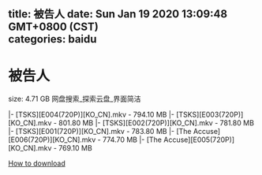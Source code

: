 
title: 被告人
date: Sun Jan 19 2020 13:09:48 GMT+0800 (CST)    
categories: baidu
---

# 被告人
size: 4.71 GB
 网盘搜索_探索云盘_界面简洁
 
|- [TSKS][E004(720P)][KO_CN].mkv - 794.10 MB
|- [TSKS][E003(720P)][KO_CN].mkv - 801.80 MB
|- [TSKS][E002(720P)][KO_CN].mkv - 781.80 MB
|- [TSKS][E001(720P)][KO_CN].mkv - 783.80 MB
|- [The Accuse][E006(720P)][KO_CN].mkv - 774.70 MB
|- [The Accuse][E005(720P)][KO_CN].mkv - 769.10 MB

[How to download](https://bpcam.bemobtrk.com/go/2ceec3aa-1ca2-46d6-b9ff-aaa5c184517c?jno=952)